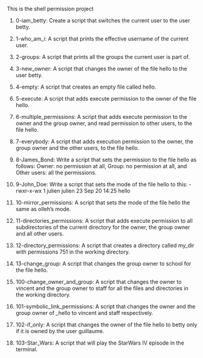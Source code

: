 This is the shell permission project

1. 0-iam_betty: Create a script that switches the current user to the user betty.

2. 1-who_am_i: A script that prints the effective username of the current user.

3. 2-groups: A script that prints all the groups the current user is part of.

4. 3-new_owner: A script that changes the owner of the file hello to the user betty.

5. 4-empty: A script that creates an empty file called hello.

6. 5-execute: A script that adds execute permission to the owner of the file hello.

7. 6-multiple_permissions: A script that adds execute permission to the owner and the group owner, and read permission to other users, to the file hello.

8. 7-everybody: A script that adds execution permission to the owner, the group owner and the other users, to the file hello.

9. 8-James_Bond: Write a script that sets the permission to the file hello as follows: Owner: no permission at all, Group: no permission at all, and Other users: all the permissions.

10. 9-John_Doe: Write a script that sets the mode of the file hello to this: -rwxr-x-wx 1 julien julien 23 Sep 20 14:25 hello

11. 10-mirror_permissions: A script that sets the mode of the file hello the same as olleh’s mode.

12. 11-directories_permissions: A script that adds execute permission to all subdirectories of the current directory for the owner, the group owner and all other users.

13. 12-directory_permissions: A script that creates a directory called my_dir with permissions 751 in the working directory.

14. 13-change_group: A  script that changes the group owner to school for the file hello.

15. 100-change_owner_and_group: A script that changes the owner to vincent and the group owner to staff for all the files and directories in the working directory.

16. 101-symbolic_link_permissions: A script that changes the owner and the group owner of _hello to vincent and staff respectively.

17. 102-if_only: A script that changes the owner of the file hello to betty only if it is owned by the user guillaume.

18. 103-Star_Wars: A script that will play the StarWars IV episode in the terminal.
